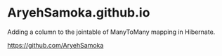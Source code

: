 # AryehSamoka.github.io
Adding a column to the jointable of ManyToMany mapping in Hibernate.

https://github.com/AryehSamoka
